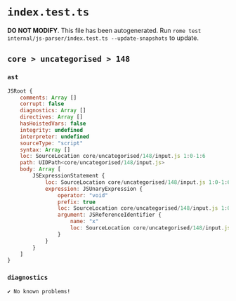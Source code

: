 # `index.test.ts`

**DO NOT MODIFY**. This file has been autogenerated. Run `rome test internal/js-parser/index.test.ts --update-snapshots` to update.

## `core > uncategorised > 148`

### `ast`

```javascript
JSRoot {
	comments: Array []
	corrupt: false
	diagnostics: Array []
	directives: Array []
	hasHoistedVars: false
	integrity: undefined
	interpreter: undefined
	sourceType: "script"
	syntax: Array []
	loc: SourceLocation core/uncategorised/148/input.js 1:0-1:6
	path: UIDPath<core/uncategorised/148/input.js>
	body: Array [
		JSExpressionStatement {
			loc: SourceLocation core/uncategorised/148/input.js 1:0-1:6
			expression: JSUnaryExpression {
				operator: "void"
				prefix: true
				loc: SourceLocation core/uncategorised/148/input.js 1:0-1:6
				argument: JSReferenceIdentifier {
					name: "x"
					loc: SourceLocation core/uncategorised/148/input.js 1:5-1:6 (x)
				}
			}
		}
	]
}
```

### `diagnostics`

```
✔ No known problems!

```
